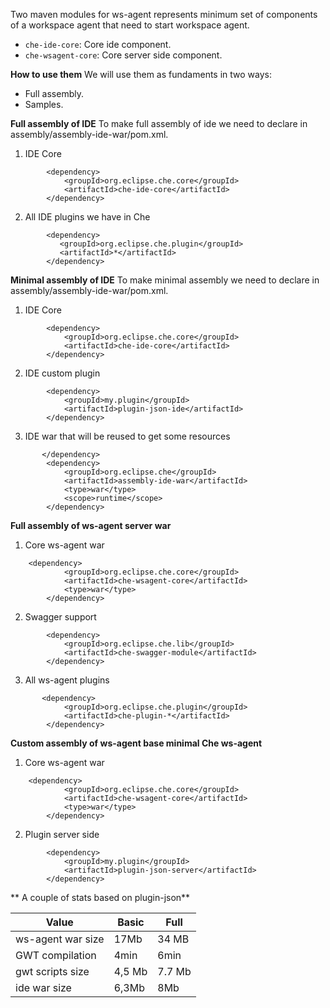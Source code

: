 Two maven modules for ws-agent represents minimum set of components of a workspace agent that need to start workspace agent. 

- ```che-ide-core```: Core ide component.
- ```che-wsagent-core```: Core server side component.

**How to use them**
We will use them as fundaments in two ways:
 - Full assembly.
 - Samples.

**Full assembly of IDE**
To make full assembly of ide we need to declare in assembly/assembly-ide-war/pom.xml.
1. IDE Core
```
        <dependency>
            <groupId>org.eclipse.che.core</groupId>
            <artifactId>che-ide-core</artifactId>
        </dependency>
```
2.  All IDE plugins we have in Che
```
        <dependency>
           <groupId>org.eclipse.che.plugin</groupId>
           <artifactId>*</artifactId>
        </dependency>
```
**Minimal assembly of IDE**
To make minimal assembly we need to declare in assembly/assembly-ide-war/pom.xml.
1. IDE Core
```
        <dependency>
            <groupId>org.eclipse.che.core</groupId>
            <artifactId>che-ide-core</artifactId>
        </dependency>
```
2.  IDE custom plugin
```
        <dependency>
            <groupId>my.plugin</groupId>
            <artifactId>plugin-json-ide</artifactId>
        </dependency>
```
3.  IDE war that will be reused to get some resources
```
       </dependency>
        <dependency>
            <groupId>org.eclipse.che</groupId>
            <artifactId>assembly-ide-war</artifactId>
            <type>war</type>
            <scope>runtime</scope>
        </dependency>
```

**Full assembly of ws-agent server war**
1. Core ws-agent war
```
    <dependency>
            <groupId>org.eclipse.che.core</groupId>
            <artifactId>che-wsagent-core</artifactId>
            <type>war</type>
        </dependency>
```
2. Swagger support
```
        <dependency>
            <groupId>org.eclipse.che.lib</groupId>
            <artifactId>che-swagger-module</artifactId>
        </dependency>
```
3. All ws-agent plugins

```
       <dependency>
            <groupId>org.eclipse.che.plugin</groupId>
            <artifactId>che-plugin-*</artifactId>
        </dependency>
```
**Custom assembly of ws-agent base minimal Che ws-agent**
1. Core ws-agent war
```
    <dependency>
            <groupId>org.eclipse.che.core</groupId>
            <artifactId>che-wsagent-core</artifactId>
            <type>war</type>
        </dependency>
```
2. Plugin server side
```
        <dependency>
            <groupId>my.plugin</groupId>
            <artifactId>plugin-json-server</artifactId>
        </dependency>
```
** A couple of stats  based on plugin-json**

| Value  | Basic  |  Full |
|---|---|---|
|ws-agent war size    |   17Mb | 34 MB  |
| GWT compilation  |   4min  |  6min |
| gwt scripts size  |  4,5 Mb |   7.7 Mb |
| ide war size  |   6,3Mb |   8Mb |      
                  
